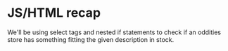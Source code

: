JS/HTML recap
=============

We'll be using select tags and nested if statements to check if an oddities store has something fitting the given description in stock.
